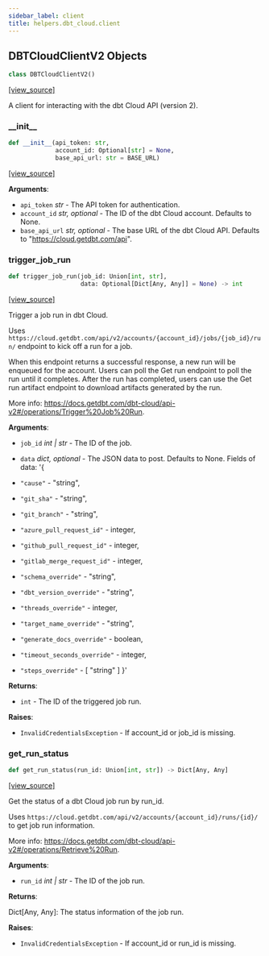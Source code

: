 ```yaml
---
sidebar_label: client
title: helpers.dbt_cloud.client
---
```


## DBTCloudClientV2 Objects

```python
class DBTCloudClientV2()
```

[[view_source]](https://github.com/dlt-hub/dlt/blob/9857029af018a582dd24da4070562f58bb7e9fc5/dlt/helpers/dbt_cloud/client.py#L12)

A client for interacting with the dbt Cloud API (version 2).

### \_\_init\_\_

```python
def __init__(api_token: str,
             account_id: Optional[str] = None,
             base_api_url: str = BASE_URL)
```

[[view_source]](https://github.com/dlt-hub/dlt/blob/9857029af018a582dd24da4070562f58bb7e9fc5/dlt/helpers/dbt_cloud/client.py#L17)

**Arguments**:

- `api_token` _str_ - The API token for authentication.
- `account_id` _str, optional_ - The ID of the dbt Cloud account.
  Defaults to None.
- `base_api_url` _str, optional_ - The base URL of the dbt Cloud API.
  Defaults to "https://cloud.getdbt.com/api".

### trigger\_job\_run

```python
def trigger_job_run(job_id: Union[int, str],
                    data: Optional[Dict[Any, Any]] = None) -> int
```

[[view_source]](https://github.com/dlt-hub/dlt/blob/9857029af018a582dd24da4070562f58bb7e9fc5/dlt/helpers/dbt_cloud/client.py#L57)

Trigger a job run in dbt Cloud.

Uses `https://cloud.getdbt.com/api/v2/accounts/{account_id}/jobs/{job_id}/run/`
endpoint to kick off a run for a job.

When this endpoint returns a successful response, a new run will be enqueued
for the account. Users can poll the Get run endpoint to poll the run until it completes.
After the run has completed, users can use the Get run artifact endpoint to download artifacts generated by the run.

More info: https://docs.getdbt.com/dbt-cloud/api-v2#/operations/Trigger%20Job%20Run.

**Arguments**:

- `job_id` _int | str_ - The ID of the job.
  
- `data` _dict, optional_ - The JSON data to post. Defaults to None.
  Fields of data:
  '{
- `"cause"` - "string",
- `"git_sha"` - "string",
- `"git_branch"` - "string",
- `"azure_pull_request_id"` - integer,
- `"github_pull_request_id"` - integer,
- `"gitlab_merge_request_id"` - integer,
- `"schema_override"` - "string",
- `"dbt_version_override"` - "string",
- `"threads_override"` - integer,
- `"target_name_override"` - "string",
- `"generate_docs_override"` - boolean,
- `"timeout_seconds_override"` - integer,
- `"steps_override"` - [
  "string"
  ]
  }'
  

**Returns**:

- `int` - The ID of the triggered job run.
  

**Raises**:

- `InvalidCredentialsException` - If account_id or job_id is missing.

### get\_run\_status

```python
def get_run_status(run_id: Union[int, str]) -> Dict[Any, Any]
```

[[view_source]](https://github.com/dlt-hub/dlt/blob/9857029af018a582dd24da4070562f58bb7e9fc5/dlt/helpers/dbt_cloud/client.py#L115)

Get the status of a dbt Cloud job run by run_id.

Uses `https://cloud.getdbt.com/api/v2/accounts/{account_id}/runs/{id}/`
to get job run information.

More info: https://docs.getdbt.com/dbt-cloud/api-v2#/operations/Retrieve%20Run.

**Arguments**:

- `run_id` _int | str_ - The ID of the job run.
  

**Returns**:

  Dict[Any, Any]: The status information of the job run.
  

**Raises**:

- `InvalidCredentialsException` - If account_id or run_id is missing.


